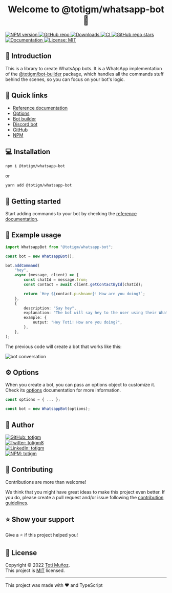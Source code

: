 <h1 align="center">Welcome to <b>@totigm/whatsapp-bot</b> 👋</h1>

<p>
  <a href="https://www.npmjs.com/package/@totigm/whatsapp-bot" target="_blank">
    <img alt="NPM version" src="https://img.shields.io/npm/v/@totigm/whatsapp-bot">
  </a>
  <a href="https://github.com/totigm/whatsapp-bot" target="_blank">
    <img alt="GitHub repo" src="https://img.shields.io/badge/GitHub-@totigm/whatsapp--bot-green?style=flat&logo=github">
  </a>
  <a href="https://www.npmjs.com/package/@totigm/whatsapp-bot" target="_blank">
    <img alt="Downloads" src="https://img.shields.io/npm/dt/@totigm/whatsapp-bot" />
  </a>
  <a href="https://github.com/totigm/whatsapp-bot/actions/workflows/main.yml" target="_blank">
    <img alt="CI" src="https://github.com/totigm/whatsapp-bot/actions/workflows/main.yml/badge.svg" />
  </a>
  <a href="https://github.com/totigm/whatsapp-bot/stargazers" target="_blank">
    <img alt="GitHub repo stars" src="https://img.shields.io/github/stars/totigm/whatsapp-bot?style=flat">
  </a>
  <a href="https://github.com/totigm/whatsapp-bot#readme" target="_blank">
    <img alt="Documentation" src="https://img.shields.io/badge/documentation-yes-brightgreen" />
  </a>
  <a href="https://github.com/totigm/whatsapp-bot/blob/main/LICENSE" target="_blank">
    <img alt="License: MIT" src="https://img.shields.io/github/license/totigm/whatsapp-bot" />
  </a>
</p>

## 📄 Introduction

This is a library to create WhatsApp bots. It is a WhatsApp implementation of the [@totigm/bot-builder](https://www.npmjs.com/package/@totigm/bot-builder) package, which handles all the commands stuff behind the scenes, so you can focus on your bot's logic.

## 🔗 Quick links

- [Reference documentation](./docs/reference.md)
- [Options](#⚙️-options)
- [Bot builder](https://www.npmjs.com/package/@totigm/bot-builder)
- [Discord bot](https://www.npmjs.com/package/@totigm/discord-bot)
- [GitHub](https://github.com/totigm/whatsapp-bot#readme)
- [NPM](https://www.npmjs.com/package/@totigm/whatsapp-bot)

## 💻 Installation

```sh
npm i @totigm/whatsapp-bot
```

or

```sh
yarn add @totigm/whatsapp-bot
```

## 🚀 Getting started

Start adding commands to your bot by checking the [reference documentation](./docs/reference.md).

## 🤖 Example usage

```ts
import WhatsappBot from "@totigm/whatsapp-bot";

const bot = new WhatsappBot();

bot.addCommand(
    "hey",
    async (message, client) => {
        const chatId = message.from;
        const contact = await client.getContactById(chatId);

        return `Hey ${contact.pushname}! How are you doing?`;
    },
    {
        description: "Say hey",
        explanation: "The bot will say hey to the user using their WhatsApp's name",
        example: {
            output: "Hey Toti! How are you doing?",
        },
    },
);
```

The previous code will create a bot that works like this:

![bot conversation](https://user-images.githubusercontent.com/64804554/185178533-e8a55768-499b-4c78-bdb1-51766f572d51.png)

## ⚙️ Options

When you create a bot, you can pass an options object to customize it. Check its [options](./docs/options.md) documentation for more information.

```ts
const options = { ... };

const bot = new WhatsappBot(options);
```

## 👤 Author

<a href="https://github.com/totigm" target="_blank">
  <img alt="GitHub: totigm" src="https://img.shields.io/github/followers/totigm?label=Follow @totigm&style=social">
</a>
<br>
<a href="https://twitter.com/totigm8" target="_blank">
  <img alt="Twitter: totigm8" src="https://img.shields.io/twitter/follow/totigm8?style=social" />
</a>
<br>
<a href="https://linkedin.com/in/totigm" target="_blank">
  <img alt="LinkedIn: totigm" src="https://img.shields.io/badge/LinkedIn-%40totigm-green?style=social&logo=linkedin" />
</a>
<br>
<a href="https://www.npmjs.com/~totigm" target="_blank">
  <img alt="NPM: totigm" src="https://img.shields.io/badge/NPM-%40totigm-green?style=social&logo=npm" />
</a>

## 🤝 Contributing

Contributions are more than welcome!

We think that you might have great ideas to make this project even better. If you do, please create a pull request and/or issue following the [contribution guidelines](./docs/CONTRIBUTING.md).

## ⭐️ Show your support

Give a ⭐️ if this project helped you!

## 📝 License

Copyright © 2022 [Toti Muñoz](https://github.com/totigm).<br />
This project is [MIT](https://github.com/totigm/whatsapp-bot/blob/master/LICENSE) licensed.

---

This project was made with ❤ and TypeScript
